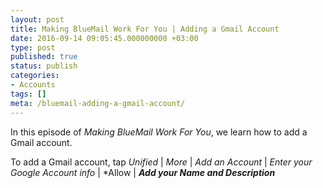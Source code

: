```yaml
---
layout: post
title: Making BlueMail Work For You | Adding a Gmail Account
date: 2016-09-14 09:05:45.000000000 +03:00
type: post
published: true
status: publish
categories:
- Accounts
tags: []
meta: /bluemail-adding-a-gmail-account/
---
```


In this episode of *Making BlueMail Work For You*, we learn how to add a Gmail account.

To add a Gmail account, tap *Unified* \| *More* \| *Add an Account* \| *Enter your Google Account info* \| *Allow \| ***Add your Name and Description***
